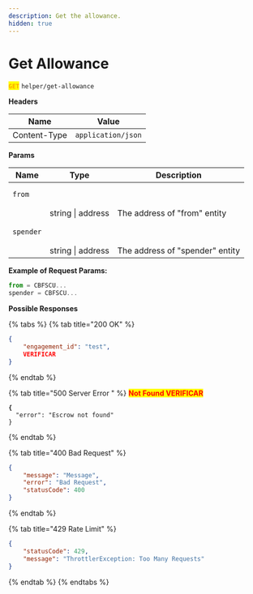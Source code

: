 ```yaml
---
description: Get the allowance.
hidden: true
---
```


# Get Allowance

<mark style="color:orange;">**`GET`**</mark> `helper/get-allowance`



**Headers**

| Name         | Value              |
| ------------ | ------------------ |
| Content-Type | `application/json` |

**Params**

| Name                             | Type              | Description                     |
| -------------------------------- | ----------------- | ------------------------------- |
| <pre><code>from
</code></pre>    | string \| address | The address of "from" entity    |
| <pre><code>spender
</code></pre> | string \| address | The address of "spender" entity |



**Example of Request Params:**

```javascript
from = CBFSCU...
spender = CBFSCU...
```



**Possible Responses**

{% tabs %}
{% tab title="200 OK" %}
```json
{
    "engagement_id": "test",
    VERIFICAR
}
```
{% endtab %}

{% tab title="500 Server Error " %}
<mark style="color:red;">**Not Found VERIFICAR**</mark>

<pre class="language-json"><code class="lang-json"><strong>{
</strong>  "error": "Escrow not found"
}
</code></pre>
{% endtab %}

{% tab title="400 Bad Request" %}
```json
{
    "message": "Message",
    "error": "Bad Request",
    "statusCode": 400
}

```
{% endtab %}

{% tab title="429 Rate Limit" %}
```json
{
    "statusCode": 429,
    "message": "ThrottlerException: Too Many Requests"
}
```
{% endtab %}
{% endtabs %}
